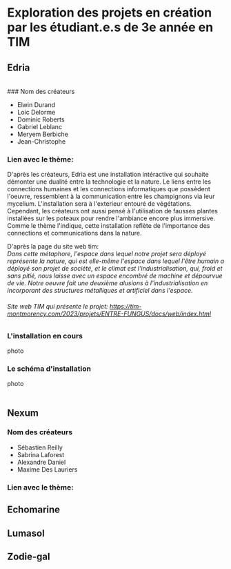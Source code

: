 # Exploration des projets en création par les étudiant.e.s de 3e année en TIM

## Edria 
<br>
### Nom des créateurs

- Elwin Durand
- Loic Delorme
- Dominic Roberts
- Gabriel Leblanc
- Meryem Berbiche
- Jean-Christophe

### Lien avec le thème:
D'après les créateurs, Edria est une installation intéractive qui souhaite démonter une dualité entre la technologie et la nature. Le liens entre les connections humaines et les connections informatiques que possèdent l'oeuvre, ressemblent à la communication entre les champignons via leur mycelium. L'installation sera à l'exterieur entouré de végétations. Cependant, les créateurs ont aussi pensé à l'utilisation de fausses plantes installées sur les poteaux pour rendre l'ambiance encore plus immersive. Comme le thème l'indique, cette installation reflète de l'importance des connections et communications dans la nature.

D'après la page du site web tim:  
<i>Dans cette métaphore, l'espace dans lequel notre projet sera déployé représente la nature, qui est elle-même l'espace dans lequel l'être humain a déployé son projet de société, et le climat est l'industrialisation, qui, froid et sans pitié, nous laisse avec un espace encombré de machine et dépourvue de vie. Notre oeuvre fait une deuxième alusions à l'industrialisation en incorporant des structures métalliques et artificiel dans l'espace.</i>
###### Site web TIM qui présente le projet: https://tim-montmorency.com/2023/projets/ENTRE-FUNGUS/docs/web/index.html

### L'installation en cours
photo
### Le schéma d'installation
photo
<br>
<br>
## Nexum
### Nom des créateurs
- Sébastien Reilly
- Sabrina Laforest
- Alexandre Daniel
- Maxime Des Lauriers

### Lien avec le thème:

## Echomarine

## Lumasol

## Zodie-gal
